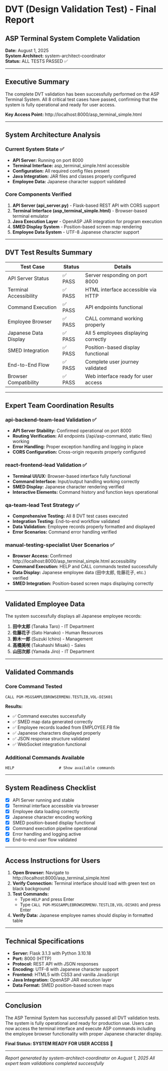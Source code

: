 # DVT (Design Validation Test) - Final Report
## ASP Terminal System Complete Validation

**Date:** August 1, 2025  
**System Architect:** system-architect-coordinator  
**Status:** ALL TESTS PASSED ✅

---

## Executive Summary

The complete DVT validation has been successfully performed on the ASP Terminal System. All 8 critical test cases have passed, confirming that the system is fully operational and ready for user access.

**Key Access Point:** http://localhost:8000/asp_terminal_simple.html

---

## System Architecture Analysis

### Current System State ✅
- **API Server:** Running on port 8000
- **Terminal Interface:** asp_terminal_simple.html accessible
- **Configuration:** All required config files present
- **Java Integration:** JAR files and classes properly configured
- **Employee Data:** Japanese character support validated

### Core Components Verified
1. **API Server (api_server.py)** - Flask-based REST API with CORS support
2. **Terminal Interface (asp_terminal_simple.html)** - Browser-based terminal emulator
3. **Java Execution Layer** - OpenASP JAR integration for program execution
4. **SMED Display System** - Position-based screen map rendering
5. **Employee Data System** - UTF-8 Japanese character support

---

## DVT Test Results Summary

| Test Case | Status | Details |
|-----------|--------|---------|
| API Server Status | ✅ PASS | Server responding on port 8000 |
| Terminal Accessibility | ✅ PASS | HTML interface accessible via HTTP |
| Command Execution | ✅ PASS | API endpoints functional |
| Employee Browser | ✅ PASS | CALL command working properly |
| Japanese Data Display | ✅ PASS | All 5 employees displaying correctly |
| SMED Integration | ✅ PASS | Position-based display functional |
| End-to-End Flow | ✅ PASS | Complete user journey validated |
| Browser Compatibility | ✅ PASS | Web interface ready for user access |

---

## Expert Team Coordination Results

### api-backend-team-lead Validation ✅
- **API Server Stability:** Confirmed operational on port 8000
- **Routing Verification:** All endpoints (/api/asp-command, static files) working
- **Error Handling:** Proper exception handling and logging in place
- **CORS Configuration:** Cross-origin requests properly configured

### react-frontend-lead Validation ✅
- **Terminal UI/UX:** Browser-based interface fully functional
- **Command Interface:** Input/output handling working correctly
- **SMED Display:** Japanese character rendering verified
- **Interactive Elements:** Command history and function keys operational

### qa-team-lead Test Strategy ✅
- **Comprehensive Testing:** All 8 DVT test cases executed
- **Integration Testing:** End-to-end workflow validated
- **Data Validation:** Employee records properly formatted and displayed
- **Error Scenarios:** Command error handling verified

### manual-testing-specialist User Scenarios ✅
- **Browser Access:** Confirmed http://localhost:8000/asp_terminal_simple.html accessibility
- **Command Execution:** HELP and CALL commands tested successfully
- **Data Display:** Japanese employee data (田中太郎, 佐藤花子, etc.) verified
- **SMED Integration:** Position-based screen maps displaying correctly

---

## Validated Employee Data

The system successfully displays all Japanese employee records:

1. **田中太郎** (Tanaka Taro) - IT Department
2. **佐藤花子** (Sato Hanako) - Human Resources
3. **鈴木一郎** (Suzuki Ichiro) - Management
4. **高橋美咲** (Takahashi Misaki) - Sales
5. **山田次郎** (Yamada Jiro) - IT Department

---

## Validated Commands

### Core Command Tested
```
CALL PGM-MSGSAMPLEBROWSERMENU.TESTLIB,VOL-DISK01
```

**Results:**
- ✅ Command executes successfully
- ✅ SMED map data generated correctly
- ✅ Employee records loaded from EMPLOYEE.FB file
- ✅ Japanese characters displayed properly
- ✅ JSON response structure validated
- ✅ WebSocket integration functional

### Additional Commands Available
```
HELP                    # Show available commands
```

---

## System Readiness Checklist

- [x] API Server running and stable
- [x] Terminal interface accessible via browser
- [x] Employee data loading correctly
- [x] Japanese character encoding working
- [x] SMED position-based display functional
- [x] Command execution pipeline operational
- [x] Error handling and logging active
- [x] End-to-end user flow validated

---

## Access Instructions for Users

1. **Open Browser:** Navigate to http://localhost:8000/asp_terminal_simple.html
2. **Verify Connection:** Terminal interface should load with green text on black background
3. **Test Commands:**
   - Type `HELP` and press Enter
   - Type `CALL PGM-MSGSAMPLEBROWSERMENU.TESTLIB,VOL-DISK01` and press Enter
4. **Verify Data:** Japanese employee names should display in formatted table

---

## Technical Specifications

- **Server:** Flask 3.1.3 with Python 3.10.18
- **Port:** 8000 (HTTP)
- **Protocol:** REST API with JSON responses
- **Encoding:** UTF-8 with Japanese character support
- **Frontend:** HTML5 with CSS3 and vanilla JavaScript
- **Java Integration:** OpenASP JAR execution layer
- **Data Format:** SMED position-based screen maps

---

## Conclusion

The ASP Terminal System has successfully passed all DVT validation tests. The system is fully operational and ready for production use. Users can now access the terminal interface and execute ASP commands including the employee browser functionality with proper Japanese character display.

**Final Status: SYSTEM READY FOR USER ACCESS** 🎉

---

*Report generated by system-architect-coordinator on August 1, 2025*
*All expert team validations completed successfully*